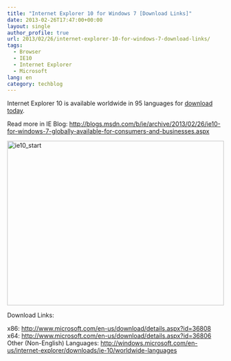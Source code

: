 ```yaml
---
title: "Internet Explorer 10 for Windows 7 [Download Links]"
date: 2013-02-26T17:47:00+00:00
layout: single
author_profile: true
url: 2013/02/26/internet-explorer-10-for-windows-7-download-links/
tags:
  - Browser
  - IE10
  - Internet Explorer
  - Microsoft
lang: en
category: techblog
---
```

Internet Explorer 10 is available worldwide in 95 languages for <a href="http://windows.microsoft.com/ie" target="_blank">download today</a>.

Read more in IE Blog: <a title="http://blogs.msdn.com/b/ie/archive/2013/02/26/ie10-for-windows-7-globally-available-for-consumers-and-businesses.aspx" href="http://blogs.msdn.com/b/ie/archive/2013/02/26/ie10-for-windows-7-globally-available-for-consumers-and-businesses.aspx" target="_blank">http://blogs.msdn.com/b/ie/archive/2013/02/26/ie10-for-windows-7-globally-available-for-consumers-and-businesses.aspx</a>

<a href="http://lh3.ggpht.com/-0Zw4c__hQg0/USzuF3r_QYI/AAAAAAAAH2E/hCpB-sg--UA/s1600-h/ie10_start%25255B4%25255D.png" target="_blank"><img title="ie10_start" border="0" alt="ie10_start" src="http://lh4.ggpht.com/-HyOGfB5SeNs/USzuKSS2pxI/AAAAAAAAH2M/Qaip3m-Hmdc/ie10_start_thumb%25255B2%25255D.png?imgmax=800" width="504" height="383" /></a>

Download Links:

x86: <a href="http://www.microsoft.com/en-us/download/details.aspx?id=36808" target="_blank">http://www.microsoft.com/en-us/download/details.aspx?id=36808</a>  
x64: <a href="http://www.microsoft.com/en-us/download/details.aspx?id=36806" target="_blank">http://www.microsoft.com/en-us/download/details.aspx?id=36806</a>  
Other (Non-English) Languages: <a href="http://windows.microsoft.com/en-us/internet-explorer/downloads/ie-10/worldwide-languages" target="_blank">http://windows.microsoft.com/en-us/internet-explorer/downloads/ie-10/worldwide-languages</a>